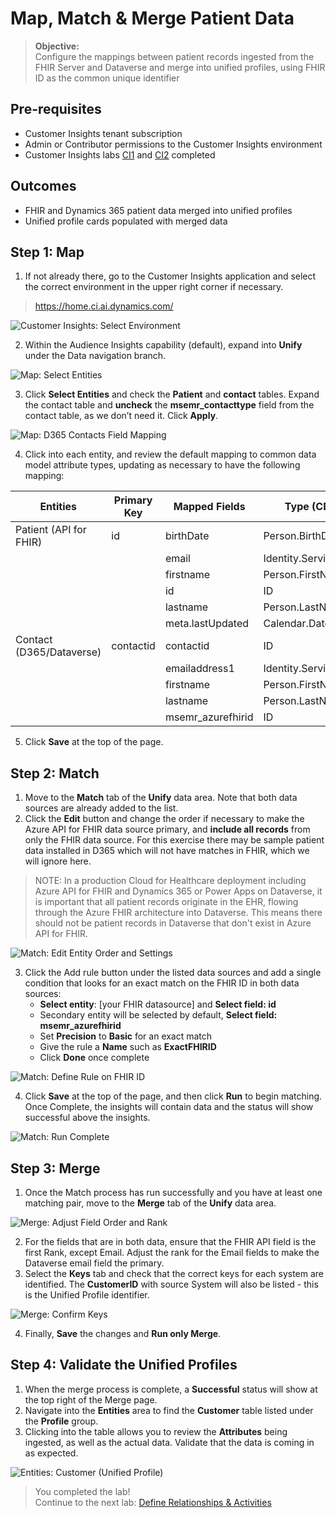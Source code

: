 # Map, Match & Merge Patient Data
>**Objective:**<br>
Configure the mappings between patient records ingested from the FHIR Server and Dataverse and merge into unified profiles, using FHIR ID as the common unique identifier 

## Pre-requisites
* Customer Insights tenant subscription
* Admin or Contributor permissions to the Customer Insights environment
* Customer Insights labs [CI1](https://github.com/microsoft/MC4H-Acceleration/tree/main/PatientOutreach_UserStoryTraining/4_Customer_Insights_Config/Lab_CI1) and [CI2](https://github.com/microsoft/MC4H-Acceleration/tree/main/PatientOutreach_UserStoryTraining/4_Customer_Insights_Config/Lab_CI2) completed


## Outcomes
* FHIR and Dynamics 365 patient data merged into unified profiles
* Unified profile cards populated with merged data 


## Step 1: Map

1.	If not already there, go to the Customer Insights application and select the correct environment in the upper right corner if necessary.<br>
> https://home.ci.ai.dynamics.com/

![Customer Insights: Select Environment](./Images/CIEnvironmentSelection.png)

2.	Within the Audience Insights capability (default), expand into **Unify** under the Data navigation branch. 

![Map: Select Entities](./Images/MapSelectEntities.png)

3.	Click **Select Entities** and check the **Patient** and **contact** tables. Expand the contact table and **uncheck** the **msemr_contacttype** field from the contact table, as we don’t need it.  Click **Apply**.

![Map: D365 Contacts Field Mapping](./Images/MapDVContactMaps.png)

4.	Click into each entity, and review the default mapping to common data model attribute types, updating as necessary to have the following mapping:

| Entities | Primary Key | Mapped Fields | Type (CDM) |
| --- | --- | --- | --- |
| Patient (API for FHIR) | id | birthDate | Person.BirthDate |
| | | email | Identity.Service.Email |
| | | firstname | Person.FirstName |
| | | id | ID |
| | | lastname | Person.LastName |
| | | meta.lastUpdated | Calendar.Date |
| Contact (D365/Dataverse) | contactid | contactid | ID |
| | | emailaddress1 | Identity.Service.Email |
| | | firstname | Person.FirstName |
| | | lastname | Person.LastName |
| | | msemr_azurefhirid	| ID |

5.	Click **Save** at the top of the page.

## Step 2: Match
1.	Move to the **Match** tab of the **Unify** data area. Note that both data sources are already added to the list. 
2.	Click the **Edit** button and change the order if necessary to make the Azure API for FHIR data source primary, and **include all records** from only the FHIR data source. For this exercise there may be sample patient data installed in D365 which will not have matches in FHIR, which we will ignore here.

> NOTE: In a production Cloud for Healthcare deployment including Azure API for FHIR and Dynamics 365 or Power Apps on Dataverse, it is important that all patient records originate in the EHR, flowing through the Azure FHIR architecture into Dataverse. This means there should not be patient records in Dataverse that don't exist in Azure API for FHIR.

![Match: Edit Entity Order and Settings](./Images/MatchEditFHIR.png)

3.	Click the Add rule button under the listed data sources and add a single condition that looks for an exact match on the FHIR ID in both data sources:
    * **Select entity**: [your FHIR datasource] and **Select field: id** 
    * Secondary entity will be selected by default, **Select field: msemr_azurefhirid**
    * Set **Precision** to **Basic** for an exact match
    * Give the rule a **Name** such as **ExactFHIRID**
    * Click **Done** once complete

![Match: Define Rule on FHIR ID](./Images/MatchFHIRIDRule.png)

4.	Click **Save** at the top of the page, and then click **Run** to begin matching. Once Complete, the insights will contain data and the status will show successful above the insights.

![Match: Run Complete](./Images/Match.png)

## Step 3: Merge

1.	Once the Match process has run successfully and you have at least one matching pair, move to the **Merge** tab of the **Unify** data area.

![Merge: Adjust Field Order and Rank](./Images/Merge.png)

2. For the fields that are in both data, ensure that the FHIR API field is the first Rank, except Email. Adjust the rank for the Email fields to make the Dataverse email field the primary.
3. Select the **Keys** tab and check that the correct keys for each system are identified. The **CustomerID** with source System will also be listed - this is the Unified Profile identifier.

![Merge: Confirm Keys](./Images/MergeKeys.png)

4. Finally, **Save** the changes and **Run only Merge**.

## Step 4: Validate the Unified Profiles

1. When the merge process is complete, a **Successful** status will show at the top right of the Merge page.
2. Navigate into the **Entities** area to find the **Customer** table listed under the **Profile** group. 
2.	Clicking into the table allows you to review the **Attributes** being ingested, as well as the actual data. Validate that the data is coming in as expected.  

![Entities: Customer (Unified Profile)](./Images/UnifiedCustomerEntity.png)

> You completed the lab!<br>
Continue to the next lab: [Define Relationships & Activities](https://github.com/microsoft/MC4H-Acceleration/tree/main/PatientOutreach_UserStoryTraining/4_Customer_Insights_Config/Lab_CI4)